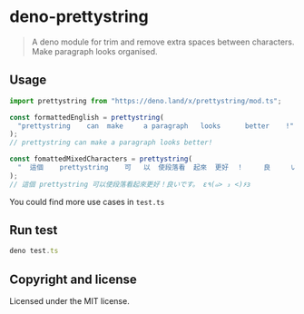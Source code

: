 # deno-prettystring

> A deno module for trim and remove extra spaces between characters. Make paragraph looks organised.

## Usage

```ts
import prettystring from "https://deno.land/x/prettystring/mod.ts";

const formattedEnglish = prettystring(
  "prettystring    can  make     a paragraph   looks      better    !"
);
// prettystring can make a paragraph looks better!

const fomattedMixedCharacters = prettystring(
  "  這個    prettystring    可   以  使段落看  起來  更好  ！     良     い  で  す   。  ε٩(๑>    ₃ <)۶з"
);
// 這個 prettystring 可以使段落看起來更好！良いです。 ε٩(๑> ₃ <)۶з
```

You could find more use cases in `test.ts`

## Run test

```ts
deno test.ts
```

## Copyright and license

Licensed under the MIT license.
